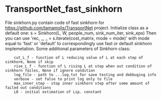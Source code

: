 # TransportNet_fast_sinkhorn

File sinkhorn.py contain code of fast sinkhorn for  https://github.com/tamamolis/TransportNet project. Initialize class as a default one:
s = Sinkhorn(L, W, people_num, sink_num_iter, sink_eps)
Then you can use 'rec, _, _ = s.iterate(cost_matrix, mode = mode)' with mode equal to 'fast' or 'default' to correspondingly use fast or default sinkhorn implemetation.
Some additional parameters of Sinkhorn class:
  
        cut_L_f - function of L reducing value of L at each step of sinkhorm, None if skip 
        rise_L_f - function of L rising L at step when out condition of sinkhorn failes, None if ignore condition
        log_file - path to ...log.txt for save testing and debbuging info
        verbose - set false to print log only to file
        max_inner_step - stop inner sinkhorn step after some amount of failed out conditions
        L0 - initial estimation of Lip. constant
